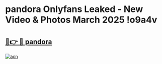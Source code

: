 # pandora Onlyfans Leaked - New Video & Photos March 2025 !o9a4v

# <h2><a href="https://8ypbwm.iuczelnia.edu.pl?title=pandora&ref=o9a4v">🔗👉 🔴 pandora</a></h2>

[![acn](https://github.com/user-attachments/assets/0f9c940e-d8b0-45ae-aac7-cd30a18b3e1c)](https://8ypbwm.iuczelnia.edu.pl?title=pandora&ref=o9a4v)

